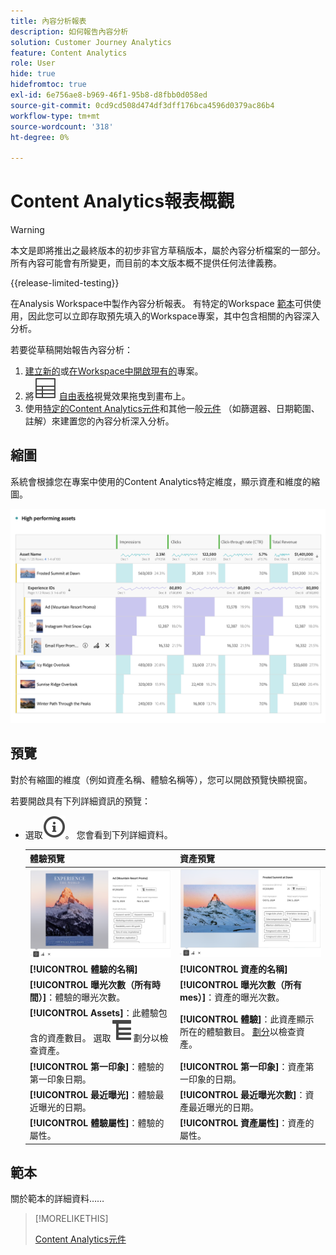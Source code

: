 ```yaml
---
title: 內容分析報表
description: 如何報告內容分析
solution: Customer Journey Analytics
feature: Content Analytics
role: User
hide: true
hidefromtoc: true
exl-id: 6e756ae8-b969-46f1-95b8-d8fbb0d058ed
source-git-commit: 0cd9cd508d474df3dff176bca4596d0379ac86b4
workflow-type: tm+mt
source-wordcount: '318'
ht-degree: 0%

---
```


# Content Analytics報表概觀

>[!WARNING]
>
>本文是即將推出之最終版本的初步非官方草稿版本，屬於內容分析檔案的一部分。 所有內容可能會有所變更，而目前的本文版本概不提供任何法律義務。
>

{{release-limited-testing}}

在Analysis Workspace中製作內容分析報表。 有特定的Workspace [範本](#template)可供使用，因此您可以立即存取預先填入的Workspace專案，其中包含相關的內容深入分析。

若要從草稿開始報告內容分析：

1. [建立新的](/help/analysis-workspace/build-workspace-project/create-projects.md)或[在Workspace中開啟現有的](/help/analysis-workspace/build-workspace-project/open-projects.md)專案。
1. 將![表格](/help/assets/icons/Table.svg) [自由表格](/help/analysis-workspace/visualizations/freeform-table/freeform-table.md)視覺效果拖曳到畫布上。
1. 使用[特定的Content Analytics元件](components.md)和其他一般[元件](/help/components/overview.md) （如篩選器、日期範圍、註解）來建置您的內容分析深入分析。

## 縮圖

系統會根據您在專案中使用的Content Analytics特定維度，顯示資產和維度的縮圖。

![Content Analytics縮圖](../assets/aca-thumbnails.png)

## 預覽

對於有縮圖的維度（例如資產名稱、體驗名稱等），您可以開啟預覽快顯視窗。

若要開啟具有下列詳細資訊的預覽：

* 選取![資訊大綱](/help/assets/icons/InfoOutline.svg)。 您會看到下列詳細資料。

  | 體驗預覽 | 資產預覽 |
  |---|---|
  | ![內容分析體驗預覽](../assets/aca-experience-preview.png) | ![Content Analytics資產預覽](../assets/aca-asset-preview.png) |
  | **[!UICONTROL 體驗的名稱]** | **[!UICONTROL 資產的名稱]** |
  | **[!UICONTROL 曝光次數（所有時間）]**：體驗的曝光次數。 | **[!UICONTROL 曝光次數（所有mes）]**：資產的曝光次數。 |
  | **[!UICONTROL Assets]**：此體驗包含的資產數目。 選取![劃分](/help/assets/icons/Breakdown.svg)劃分以檢查資產。 | **[!UICONTROL 體驗]**：此資產顯示所在的體驗數目。 [劃分](/help/assets/icons/Breakdown.svg)以檢查資產。 |
  | **[!UICONTROL 第一印象]**：體驗的第一印象日期。 | **[!UICONTROL 第一印象]**：資產第一印象的日期。 |
  | **[!UICONTROL 最近曝光]**：體驗最近曝光的日期。 | **[!UICONTROL 最近曝光次數]**：資產最近曝光的日期。 |
  | **[!UICONTROL 體驗屬性]**：體驗的屬性。 | **[!UICONTROL 資產屬性]**：資產的屬性。 |


## 範本

關於範本的詳細資料……


>[!MORELIKETHIS]
>
>[Content Analytics元件](components.md)
>
